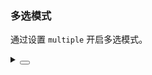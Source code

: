 ### 多选模式

通过设置 `multiple` 开启多选模式。

<div class="cell-demo vp-raw">
  <yc-cascader
    :options="options"
    :default-value="['datunli']"
    :style="{ width: '320px' }"
    placeholder="Please select ..."
    multiple />
</div>

<script setup>
const options = [
  {
    value: 'beijing',
    label: 'Beijing',
    children: [
      {
        value: 'chaoyang',
        label: 'ChaoYang',
        children: [
          {
            value: 'datunli',
            label: 'Datunli',
          },
        ],
      },
      {
        value: 'haidian',
        label: 'Haidian',
      },
      {
        value: 'dongcheng',
        label: 'Dongcheng',
      },
      {
        value: 'xicheng',
        label: 'Xicheng',
        children: [
          {
            value: 'jinrongjie',
            label: 'Jinrongjie',
          },
          {
            value: 'tianqiao',
            label: 'Tianqiao',
          },
        ],
      },
    ],
  },
  {
    value: 'shanghai',
    label: 'Shanghai',
    children: [
      {
        value: 'huangpu',
        label: 'Huangpu',
      },
    ],
  },
];
</script>

<details>
<summary>
 <button class="code-btn"  >
    <icon-code />
 </button>
</summary>

```vue
<template>
  <yc-cascader
    :options="options"
    :default-value="['datunli']"
    :style="{ width: '320px' }"
    placeholder="Please select ..."
    multiple />
</template>

<script setup>
const options = [
  {
    value: 'beijing',
    label: 'Beijing',
    children: [
      {
        value: 'chaoyang',
        label: 'ChaoYang',
        children: [
          {
            value: 'datunli',
            label: 'Datunli',
          },
        ],
      },
      {
        value: 'haidian',
        label: 'Haidian',
      },
      {
        value: 'dongcheng',
        label: 'Dongcheng',
      },
      {
        value: 'xicheng',
        label: 'Xicheng',
        children: [
          {
            value: 'jinrongjie',
            label: 'Jinrongjie',
          },
          {
            value: 'tianqiao',
            label: 'Tianqiao',
          },
        ],
      },
    ],
  },
  {
    value: 'shanghai',
    label: 'Shanghai',
    children: [
      {
        value: 'huangpu',
        label: 'Huangpu',
      },
    ],
  },
];
</script>
```

</details>
